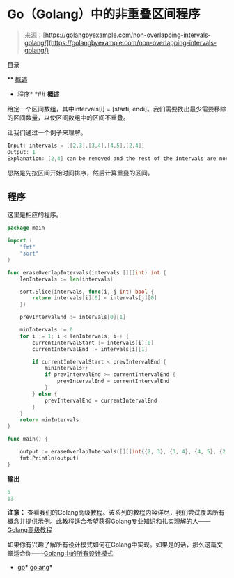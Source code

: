 <!--yml

类别：未分类

日期：2024-10-13 06:49:38

-->

# Go（Golang）中的非重叠区间程序

> 来源：[https://golangbyexample.com/non-overlapping-intervals-golang/](https://golangbyexample.com/non-overlapping-intervals-golang/)

目录

**   [概述](#Overview "Overview")

+   [程序](#Program "Program")*  *## **概述**

给定一个区间数组，其中intervals[i] = [starti, endi]。我们需要找出最少需要移除的区间数量，以使区间数组中的区间不重叠。

让我们通过一个例子来理解。

```go
Input: intervals = [[2,3],[3,4],[4,5],[2,4]]
Output: 1
Explanation: [2,4] can be removed and the rest of the intervals are non-overlapping.
```

思路是先按区间开始时间排序，然后计算重叠的区间。

## **程序**

这里是相应的程序。

```go
package main

import (
	"fmt"
	"sort"
)

func eraseOverlapIntervals(intervals [][]int) int {
	lenIntervals := len(intervals)

	sort.Slice(intervals, func(i, j int) bool {
		return intervals[i][0] < intervals[j][0]
	})

	prevIntervalEnd := intervals[0][1]

	minIntervals := 0
	for i := 1; i < lenIntervals; i++ {
		currentIntervalStart := intervals[i][0]
		currentIntervalEnd := intervals[i][1]

		if currentIntervalStart < prevIntervalEnd {
			minIntervals++
			if prevIntervalEnd >= currentIntervalEnd {
				prevIntervalEnd = currentIntervalEnd
			}
		} else {
			prevIntervalEnd = currentIntervalEnd
		}
	}
	return minIntervals
}

func main() {

	output := eraseOverlapIntervals([][]int{{2, 3}, {3, 4}, {4, 5}, {2, 4}})
	fmt.Println(output)
}
```

**输出**

```go
6
13
```

**注意：** 查看我们的Golang高级教程。该系列的教程内容详尽，我们尝试覆盖所有概念并提供示例。此教程适合希望获得Golang专业知识和扎实理解的人——[Golang高级教程](https://golangbyexample.com/golang-comprehensive-tutorial/)

如果你有兴趣了解所有设计模式如何在Golang中实现。如果是的话，那么这篇文章适合你——[Golang中的所有设计模式](https://golangbyexample.com/all-design-patterns-golang/)

+   [go](https://golangbyexample.com/tag/go/)*   [golang](https://golangbyexample.com/tag/golang/)*
